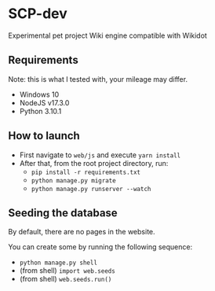 # SCP-dev

Experimental pet project Wiki engine compatible with Wikidot

## Requirements

Note: this is what I tested with, your mileage may differ.

- Windows 10
- NodeJS v17.3.0
- Python 3.10.1

## How to launch

- First navigate to `web/js` and execute `yarn install`
- After that, from the root project directory, run:
  - `pip install -r requirements.txt`
  - `python manage.py migrate`
  - `python manage.py runserver --watch`

## Seeding the database

By default, there are no pages in the website.

You can create some by running the following sequence:

- `python manage.py shell`
- (from shell) `import web.seeds`
- (from shell) `web.seeds.run()`
